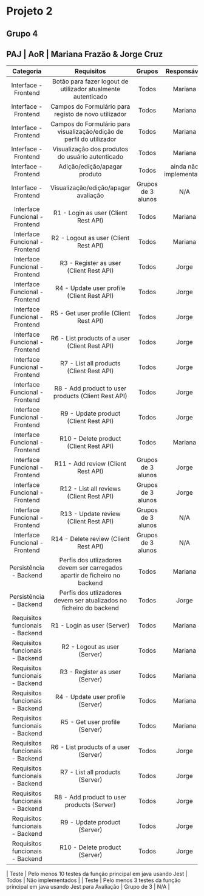 # Projeto 2

## Grupo 4

## PAJ | AoR | Mariana Frazão & Jorge Cruz

|            Categoria            |                                 Requisitos                                 |       Grupos       |      Responsável       |
| :-----------------------------: | :------------------------------------------------------------------------: | :----------------: | :--------------------: |
|      Interface - Frontend       |        Botão para fazer logout de utilizador atualmente autenticado        |       Todos        |        Mariana         |
|      Interface - Frontend       |            Campos do Formulário para registo de novo utilizador            |       Todos        |        Mariana         |
|      Interface - Frontend       |   Campos do Formulário para visualização/edição de perfil do utilizador    |       Todos        |        Mariana         |
|      Interface - Frontend       |              Visualização dos produtos do usuário autenticado              |       Todos        |        Mariana         |
|      Interface - Frontend       |                        Adição/edição/apagar produto                        |       Todos        | ainda não implementado |
|      Interface - Frontend       |                    Visualização/edição/apagar avaliação                    | Grupos de 3 alunos |          N/A           |
| Interface Funcional - Frontend  |                    R1 - Login as user (Client Rest API)                    |       Todos        |        Mariana         |
| Interface Funcional - Frontend  |                   R2 - Logout as user (Client Rest API)                    |       Todos        |        Mariana         |
| Interface Funcional - Frontend  |                  R3 - Register as user (Client Rest API)                   |       Todos        |         Jorge          |
| Interface Funcional - Frontend  |                 R4 - Update user profile (Client Rest API)                 |       Todos        |         Jorge          |
| Interface Funcional - Frontend  |                  R5 - Get user profile (Client Rest API)                   |       Todos        |         Jorge          |
| Interface Funcional - Frontend  |               R6 - List products of a user (Client Rest API)               |       Todos        |         Jorge          |
| Interface Funcional - Frontend  |                  R7 - List all products (Client Rest API)                  |       Todos        |         Jorge          |
| Interface Funcional - Frontend  |            R8 - Add product to user products (Client Rest API)             |       Todos        |         Jorge          |
| Interface Funcional - Frontend  |                   R9 - Update product (Client Rest API)                    |       Todos        |         Jorge          |
| Interface Funcional - Frontend  |                   R10 - Delete product (Client Rest API)                   |       Todos        |        Mariana         |
| Interface Funcional - Frontend  |                     R11 - Add review (Client Rest API)                     | Grupos de 3 alunos |         Jorge          |
| Interface Funcional - Frontend  |                  R12 - List all reviews (Client Rest API)                  | Grupos de 3 alunos |         Jorge          |
| Interface Funcional - Frontend  |                   R13 - Update review (Client Rest API)                    | Grupos de 3 alunos |          N/A           |
| Interface Funcional - Frontend  |                   R14 - Delete review (Client Rest API)                    | Grupos de 3 alunos |          N/A           |
|     Persistência - Backend      | Perfis dos utlizadores devem ser carregados apartir de ficheiro no backend |       Todos        |        Mariana         |
|     Persistência - Backend      |    Perfis dos utlizadores devem ser atualizados no ficheiro do backend     |       Todos        |         Jorge          |
| Requisitos funcionais - Backend |                        R1 - Login as user (Server)                         |       Todos        |        Mariana         |
| Requisitos funcionais - Backend |                        R2 - Logout as user (Server)                        |       Todos        |        Mariana         |
| Requisitos funcionais - Backend |                       R3 - Register as user (Server)                       |       Todos        |        Mariana         |
| Requisitos funcionais - Backend |                     R4 - Update user profile (Server)                      |       Todos        |        Mariana         |
| Requisitos funcionais - Backend |                       R5 - Get user profile (Server)                       |       Todos        |        Mariana         |
| Requisitos funcionais - Backend |                   R6 - List products of a user (Server)                    |       Todos        |         Jorge          |
| Requisitos funcionais - Backend |                      R7 - List all products (Server)                       |       Todos        |         Jorge          |
| Requisitos funcionais - Backend |                 R8 - Add product to user products (Server)                 |       Todos        |         Jorge          |
| Requisitos funcionais - Backend |                        R9 - Update product (Server)                        |       Todos        |         Jorge          |
| Requisitos funcionais - Backend |                       R10 - Delete product (Server)                        |       Todos        |         Jorge          |

| Teste | Pelo menos 10 testes da função principal em java usando Jest | Todos | Não implementados |
| Teste | Pelo menos 3 testes da função principal em java usando Jest para Avaliação | Grupo de 3 | N/A |
